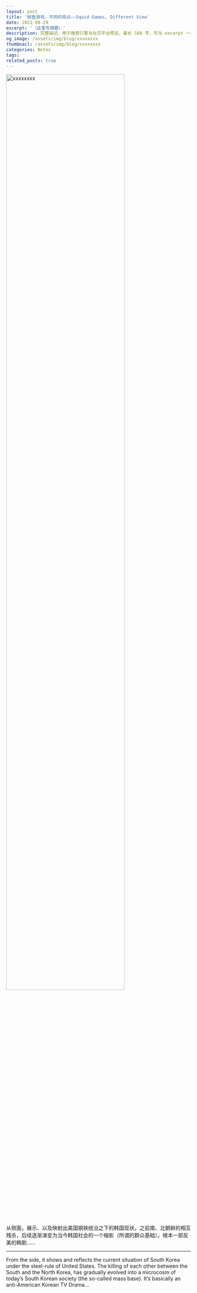 ```yaml
---
layout: post
title: '鱿鱼游戏，不同的观点——Squid Games, Different View'
date: 2021-09-29
excerpt: '（这里写摘要）'
description: 完整描述，用于搜索引擎与社交平台预览，最长 160 字，可与 excerpt 一致
og_image: /assets/img/blog/xxxxxxxx
thumbnail: /assets/img/blog/xxxxxxxx
categories: Notes
tags: 
related_posts: true
---
```


<img src="/assets/img/blog/xxxxxxxx" style="width:80%;" alt="xxxxxxxx">

从侧面，展示、以及映射出美国钢铁统治之下的韩国现状。之前南、北朝鲜的相互残杀，后续逐渐演变为当今韩国社会的一个缩影（所谓的群众基础）。根本一部反美的韩剧……

---

From the side, it shows and reflects the current situation of South Korea under the steel-rule of United States. The killing of each other between the South and the North Korea, has gradually evolved into a microcosm of today’s South Korean society (the so-called mass base). It’s basically an anti-American Korean TV Drama…
